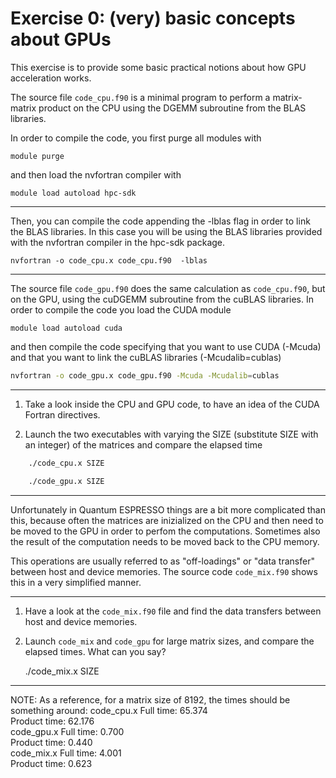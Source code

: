 # Exercise 0: (very) basic concepts about GPUs

This exercise is to provide some basic practical notions about how GPU acceleration works.

The source file `code_cpu.f90` is a minimal program to perform a matrix-matrix product on the CPU using the DGEMM subroutine from the BLAS libraries.



In order to compile the code, you first purge all modules with

	module purge

and then load the nvfortran compiler with 

	module load autoload hpc-sdk 

------------------------------------------------------------------------

Then, you can compile the code appending the -lblas flag in order to link the BLAS libraries. 
In this case you will be using the BLAS libraries provided with the nvfortran compiler in the hpc-sdk package.

	nvfortran -o code_cpu.x code_cpu.f90  -lblas 

------------------------------------------------------------------------

The source file `code_gpu.f90` does the same calculation as `code_cpu.f90`, but on the GPU, using the cuDGEMM subroutine from the cuBLAS libraries.
In order to compile the code you load the CUDA module

	module load autoload cuda

and then compile the code specifying that you want to use CUDA (-Mcuda) and that you want to link the cuBLAS libraries (-Mcudalib=cublas)

~~~~~bash
nvfortran -o code_gpu.x code_gpu.f90 -Mcuda -Mcudalib=cublas  
~~~~~

------------------------------------------------------------------------

1. Take a look inside the CPU and GPU code, to have an idea of the CUDA Fortran directives.

2. Launch the two executables with varying the SIZE (substitute SIZE with an integer) of the matrices and compare the elapsed time

~~~~~bash
	./code_cpu.x SIZE

	./code_gpu.x SIZE
~~~~~

------------------------------------------------------------------------

Unfortunately in Quantum ESPRESSO things are a bit more complicated than this, because often the matrices are inizialized on the CPU and then need to be 
moved to the GPU in order to perfom the computations. Sometimes also the result of the computation needs to be moved back to the CPU memory. 

This operations are usually referred to as "off-loadings" or "data transfer" between host and device memories.
The source code `code_mix.f90` shows this in a very simplified manner.  

------------------------------------------------------------------------

1. Have a look at the `code_mix.f90` file and find the data transfers between host and device memories.

2. Launch `code_mix` and `code_gpu` for large matrix sizes, and compare the elapsed times. What can you say? 

	./code_mix.x SIZE

------------------------------------------------------------------------

NOTE:
As a reference, for a matrix size of 8192, the times should be something around:
code_cpu.x
  Full time:       65.374  
  Product time:    62.176  
code_gpu.x
  Full time:        0.700  
  Product time:     0.440  
code_mix.x
  Full time:        4.001  
  Product time:     0.623 


